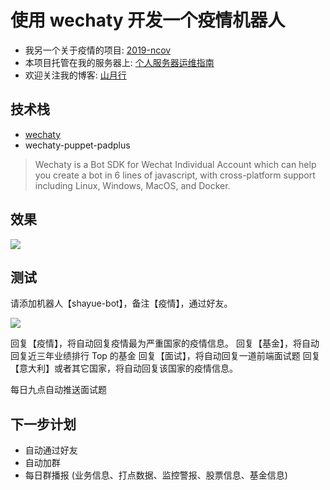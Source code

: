 # 使用 wechaty 开发一个疫情机器人

+ 我另一个关于疫情的项目: [2019-ncov](https://github.com/shfshanyue/2019-ncov)
+ 本项目托管在我的服务器上: [个人服务器运维指南](https://shanyue.tech/op/)
+ 欢迎关注我的博客: [山月行](https://github.com/shfshanyue/blog)

## 技术栈

+ [wechaty](https://github.com/wechaty/wechaty)
+ wechaty-puppet-padplus

> Wechaty is a Bot SDK for Wechat Individual Account which can help you create a bot in 6 lines of javascript, with cross-platform support including Linux, Windows, MacOS, and Docker.

## 效果

![](https://github.com/shfshanyue/blog/blob/master/growth/assets/ncov.png)

## 测试

请添加机器人【shayue-bot】，备注【疫情】，通过好友。

![](https://shanyue.tech/wechat.jpeg)

回复【疫情】，将自动回复疫情最为严重国家的疫情信息。
回复【基金】，将自动回复近三年业绩排行 Top 的基金
回复【面试】，将自动回复一道前端面试题
回复【意大利】或者其它国家，将自动回复该国家的疫情信息。

每日九点自动推送面试题

## 下一步计划

+ 自动通过好友
+ 自动加群
+ 每日群播报 (业务信息、打点数据、监控警报、股票信息、基金信息)
